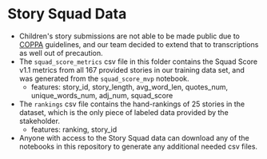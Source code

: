 # Story Squad Data

- Children's story submissions are not able to be made public due to [COPPA](https://www.ecfr.gov/cgi-bin/text-idx?SID=4939e77c77a1a1a08c1cbf905fc4b409&node=16%3A1.0.1.3.36&rgn=div5) guidelines, and our team decided to extend that to transcriptions as well out of precaution. 
- The `squad_score_metrics` csv file in this folder contains the Squad Score v1.1 metrics from all 167 provided stories in our training data set, and was generated from the `squad_score_mvp` notebook. 
   - features: story_id, story_length, avg_word_len, quotes_num, unique_words_num, adj_num, squad_score
- The `rankings` csv file contains the hand-rankings of 25 stories in the dataset, which is the only piece of labeled data provided by the stakeholder.
   - features: ranking, story_id
- Anyone with access to the Story Squad data can download any of the notebooks in this repository to generate any additional needed csv files.